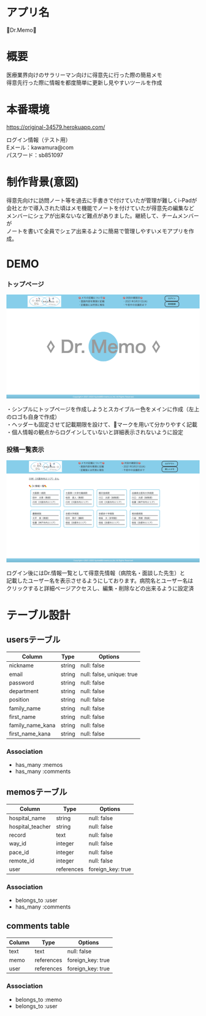 # アプリ名
💊Dr.Memo💊

# 概要
医療業界向けのサラリーマン向けに得意先に行った際の簡易メモ  
得意先行った際に情報を都度簡単に更新し見やすいツールを作成

# 本番環境
https://original-34579.herokuapp.com/  
  
ログイン情報（テスト用）  
Eメール：kawamura@com  
パスワード：sb851097  
  
# 制作背景(意図)  
得意先向けに訪問ノート等を過去に手書きで付けていたが管理が難しくi-Padが    
会社とかで導入された頃はメモ機能でノートを付けていたが得意先の編集など    
メンバーにシェアが出来ないなど難点がありました。継続して、チームメンバーが    
ノートを書いて全員でシェア出来るように簡易で管理しやすいメモアプリを作成。  
 
# DEMO

### トップページ
![画像名](sample1.png)
  
・シンプルにトップページを作成しようとスカイブルー色をメインに作成（左上のロゴも自身で作成）  
・ヘッダーも固定させて記載期限を設けて、🚫マークを用いて分かりやすく記載  
・個人情報の観点からログインしていないと詳細表示されないように設定    

### 投稿一覧表示
![画像名](sample2.png)
  
ログイン後にはDr.情報一覧として得意先情報（病院名・面談した先生）と  
記載したユーザー名を表示させるようにしております。病院名とユーザー名は  
クリックすると詳細ページアクセスし、編集・削除などの出来るように設定済


# テーブル設計

## usersテーブル

| Column           | Type   | Options                   |
| -----------------|--------|---------------------------|
| nickname         | string | null: false               |
| email            | string | null: false, unique: true |
| password         | string | null: false               |
| department       | string | null: false               |
| position         | string | null: false               |
| family_name      | string | null: false               |
| first_name       | string | null: false               |
| family_name_kana | string | null: false               |
| first_name_kana  | string | null: false               |

### Association

- has_many :memos
- has_many :comments

## memosテーブル

| Column           | Type       | Options           |
| -----------------|------------|-------------------|
| hospital_name    | string     | null: false       |
| hospital_teacher | string     | null: false       |
| record           | text       | null: false       |
| way_id           | integer    | null: false       |
| pace_id          | integer    | null: false       |
| remote_id        | integer    | null: false       |
| user             | references | foreign_key: true |

### Association

- belongs_to :user
- has_many :comments

## comments table

| Column | Type       | Options           |
|--------|------------|-------------------|
| text   | text       | null: false       |
| memo   | references | foreign_key: true |
| user   | references | foreign_key: true |

### Association

- belongs_to :memo
- belongs_to :user
